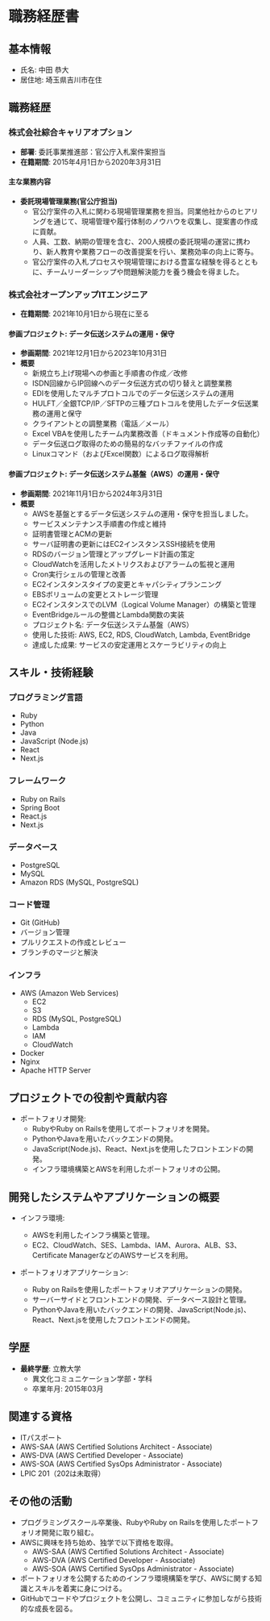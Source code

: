 # 職務経歴書

## 基本情報
- 氏名: 中田 恭大
- 居住地: 埼玉県吉川市在住

## 職務経歴
### 株式会社綜合キャリアオプション
- **部署**: 委託事業推進部：官公庁入札案件案担当
- **在籍期間**: 2015年4月1日から2020年3月31日

#### 主な業務内容
- **委託現場管理業務(官公庁担当)**
  - 官公庁案件の入札に関わる現場管理業務を担当。同業他社からのヒアリングを通じて、現場管理や履行体制のノウハウを収集し、提案書の作成に貢献。
  - 人員、工数、納期の管理を含む、200人規模の委託現場の運営に携わり、新人教育や業務フローの改善提案を行い、業務効率の向上に寄与。
  - 官公庁案件の入札プロセスや現場管理における豊富な経験を得るとともに、チームリーダーシップや問題解決能力を養う機会を得ました。


### 株式会社オープンアップITエンジニア
- **在籍期間**: 2021年10月1日から現在に至る

#### 参画プロジェクト: データ伝送システムの運用・保守
- **参画期間**: 2021年12月1日から2023年10月31日
- **概要**
  - 新規立ち上げ現場への参画と手順書の作成／改修
  - ISDN回線からIP回線へのデータ伝送方式の切り替えと調整業務
  - EDIを使用したマルチプロトコルでのデータ伝送システムの運用
  - HULFT／全銀TCP/IP／SFTPの三種プロトコルを使用したデータ伝送業務の運用と保守
  - クライアントとの調整業務（電話／メール）
  - Excel VBAを使用したチーム内業務改善（ドキュメント作成等の自動化）
  - データ伝送ログ取得のための簡易的なバッチファイルの作成
  - Linuxコマンド（およびExcel関数）によるログ取得解析

#### 参画プロジェクト: データ伝送システム基盤（AWS）の運用・保守
- **参画期間**: 2021年11月1日から2024年3月31日
- **概要**
  - AWSを基盤とするデータ伝送システムの運用・保守を担当しました。
  - サービスメンテナンス手順書の作成と維持
  - 証明書管理とACMの更新
  - サーバ証明書の更新にはEC2インスタンスSSH接続を使用
  - RDSのバージョン管理とアップグレード計画の策定
  - CloudWatchを活用したメトリクスおよびアラームの監視と運用
  - Cron実行シェルの管理と改善
  - EC2インスタンスタイプの変更とキャパシティプランニング
  - EBSボリュームの変更とストレージ管理
  - EC2インスタンスでのLVM（Logical Volume Manager）の構築と管理
  - EventBridgeルールの整備とLambda関数の実装
  - プロジェクト名: データ伝送システム基盤（AWS）
  - 使用した技術: AWS, EC2, RDS, CloudWatch, Lambda, EventBridge
  - 達成した成果: サービスの安定運用とスケーラビリティの向上

## スキル・技術経験

### プログラミング言語
- Ruby
- Python
- Java
- JavaScript (Node.js)
- React
- Next.js

### フレームワーク
- Ruby on Rails
- Spring Boot
- React.js
- Next.js

### データベース
- PostgreSQL
- MySQL
- Amazon RDS (MySQL, PostgreSQL)

### コード管理
- Git (GitHub)
- バージョン管理
- プルリクエストの作成とレビュー
- ブランチのマージと解決

### インフラ
- AWS (Amazon Web Services)
  - EC2
  - S3
  - RDS (MySQL, PostgreSQL)
  - Lambda
  - IAM
  - CloudWatch
- Docker
- Nginx
- Apache HTTP Server


## プロジェクトでの役割や貢献内容

- ポートフォリオ開発:
  - RubyやRuby on Railsを使用してポートフォリオを開発。
  - PythonやJavaを用いたバックエンドの開発。
  - JavaScript(Node.js)、React、Next.jsを使用したフロントエンドの開発。
  - インフラ環境構築とAWSを利用したポートフォリオの公開。

## 開発したシステムやアプリケーションの概要

- インフラ環境:
  - AWSを利用したインフラ構築と管理。
  - EC2、CloudWatch、SES、Lambda、IAM、Aurora、ALB、S3、Certificate ManagerなどのAWSサービスを利用。

- ポートフォリオアプリケーション:
  - Ruby on Railsを使用したポートフォリオアプリケーションの開発。
  - サーバーサイドとフロントエンドの開発、データベース設計と管理。
  - PythonやJavaを用いたバックエンドの開発、JavaScript(Node.js)、React、Next.jsを使用したフロントエンドの開発。

## 学歴
- **最終学歴**: 立教大学
  - 異文化コミュニケーション学部・学科
  - 卒業年月: 2015年03月

## 関連する資格
- ITパスポート
- AWS-SAA (AWS Certified Solutions Architect - Associate)
- AWS-DVA (AWS Certified Developer - Associate)
- AWS-SOA (AWS Certified SysOps Administrator - Associate)
- LPIC 201（202は未取得）

## その他の活動

- プログラミングスクール卒業後、RubyやRuby on Railsを使用したポートフォリオ開発に取り組む。
- AWSに興味を持ち始め、独学で以下資格を取得。
  - AWS-SAA (AWS Certified Solutions Architect - Associate)
  - AWS-DVA (AWS Certified Developer - Associate)
  - AWS-SOA (AWS Certified SysOps Administrator - Associate)
- ポートフォリオを公開するためのインフラ環境構築を学び、AWSに関する知識とスキルを着実に身につける。
- GitHubでコードやプロジェクトを公開し、コミュニティに参加しながら技術的な成長を図る。
